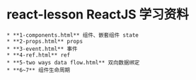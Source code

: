 # react-lesson ReactJS 学习资料
	* **1-components.html** 组件、嵌套组件 state
	* **2-props.html** props
	* **3-event.html** 事件
	* **4-ref.html** ref
	* **5-two ways data flow.html** 双向数据绑定
	* **6~7** 组件生命周期
